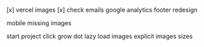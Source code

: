[x] vercel images
[x]
check emails
google analytics
footer redesign

mobile missing images

start project click grow dot
lazy load images
explicit images sizes
